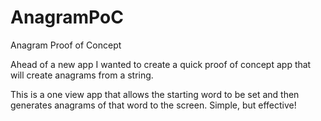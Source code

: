 AnagramPoC
==========

Anagram Proof of Concept

Ahead of a new app I wanted to create a quick proof of concept app that will create anagrams from a string.

This is a one view app that allows the starting word to be set and then generates anagrams of that word to the screen. Simple, but effective!